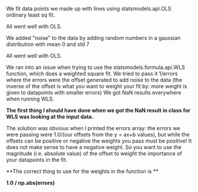 We fit data points we made up with lines using statsmodels.api.OLS ordinary least sq fit.

All went well with OLS.

We added "noise" to the data by adding random numbers in a gaussian distribution with mean 0 and std 7

All went well with OLS.

We ran into an issue when trying to use the statsmodels.formula.api.WLS function, which does a weighted square fit. 
We tried to pass it 1/errors where the errors were the offset generated to add noise to the data 
(the inverse of the offset is what you want to weight your fit by: more weight is given to datapoints with smaller errors)
We got NaN results everywhere when running WLS.

**The first thing I should have done when we got the NaN result in class for WLS was looking at the input data.**

The solution was obvious when I printed the errors array: the errors we were passing were 1.0/(our offsets from the y = ax+b values), 
but while the offsets can be positive or negative the weights you pass must be positive! 
It does not make sense to have a negative weight. So you want to use the magnitude (i.e. absolute value) of the offset 
to weight the importance of your datapoints in the fit.

**The correct thing to use for the weights in the function is **

**1.0 / np.abs(errors)**
